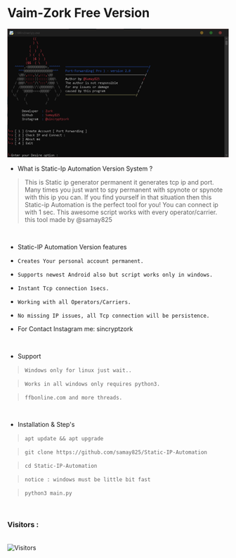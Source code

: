 # Vaim-Zork Free Version 
<img src="SamayAyushSonu.png"><br>




- What is Static-Ip Automation Version System  ?
> This is Static ip generator permanent it generates tcp ip and port.
> Many times you just want to spy permanent with spynote or spynote with this ip you can.
> If you find yourself in that situation then this Static-ip Automation is the perfect tool for you!
> You can connect ip with 1 sec. This awesome script works with every operator/carrier.
> this tool made by @samay825 

<br>


- Static-IP Automation Version features 

* `Creates Your personal account permanent.`

* `Supports newest Android also but script works only in windows.`

* `Instant Tcp connection 1secs.`

* `Working with all Operators/Carriers.`

* `No missing IP issues, all Tcp connection will be persistence.`

*  For Contact Instagram me: sincryptzork

<br>

- Support

> `Windows only for linux just wait..`

> `Works in all windows only requires python3.`

> `ffbonline.com and more threads.`
 
 <br>

- Installation & Step's
 
> `apt update && apt upgrade`
 
> `git clone https://github.com/samay825/Static-IP-Automation`
 
> `cd Static-IP-Automation`  

> `notice : windows must be little bit fast`
 
> `python3 main.py`



<br>

<h3>Visitors :</h3>
<br>
<img src="https://profile-counter.glitch.me/samay825/count.svg" alt="Visitors">



